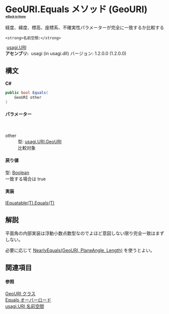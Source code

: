 # GeoURI.Equals メソッド (GeoURI)<div style="font-size:30%"><a href="https://github.com/usagi/usagi.cs/blob/master/docs/Home.md">≪Back to Home</a></div> 

経度、緯度、標高、座標系、不確実性パラメーターが完全に一致するか比較する


    <strong>名前空間:</strong>
&nbsp;<a href="N_usagi_URI.md">usagi.URI</a><br /><strong>アセンブリ:</strong>
&nbsp;usagi (in usagi.dll) バージョン: 1.2.0.0 (1.2.0.0)

## 構文

**C#**<br />
``` C#
public bool Equals(
	GeoURI other
)
```


#### パラメーター
&nbsp;<dl><dt>other</dt><dd>型: <a href="T_usagi_URI_GeoURI.md">usagi.URI.GeoURI</a><br />比較対象</dd></dl>

#### 戻り値
型: <a href="http://msdn2.microsoft.com/ja-jp/library/a28wyd50" target="_blank">Boolean</a><br />一致する場合は true

#### 実装
<a href="http://msdn2.microsoft.com/ja-jp/library/ms131190" target="_blank">IEquatable(T).Equals(T)</a><br />

## 解説
平面角の内部実装は浮動小数点数型なのでよほど意図しない限り完全一致はまずしない。 

必要に応じて <a href="M_usagi_URI_GeoURI_NearlyEquals.md">NearlyEquals(GeoURI, PlaneAngle, Length)</a> を使うとよい。

## 関連項目


#### 参照
<a href="T_usagi_URI_GeoURI.md">GeoURI クラス</a><br /><a href="Overload_usagi_URI_GeoURI_Equals.md">Equals オーバーロード</a><br /><a href="N_usagi_URI.md">usagi.URI 名前空間</a><br />